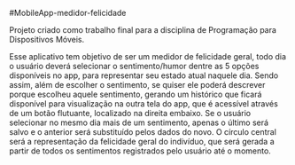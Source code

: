#MobileApp-medidor-felicidade

Projeto criado como trabalho final para a disciplina de Programação para Dispositivos Móveis.

Esse aplicativo tem objetivo de ser um medidor de felicidade geral, todo dia o usuário deverá selecionar o sentimento/humor dentre as 5 opções disponíveis no app, para representar seu estado atual naquele dia. Sendo assim, além de escolher o sentimento, se quiser ele poderá descrever porque escolheu aquele sentimento, gerando um histórico que ficará disponível para visualização na outra tela do app, que é acessível através de um botão flutuante, localizado na direita embaixo. Se o usuário selecionar no mesmo dia mais de um sentimento, apenas o último será salvo e o anterior será substituído pelos dados do novo. O círculo central será a representação da felicidade geral do indivíduo, que será gerada a partir de todos os sentimentos registrados pelo usuário até o momento.